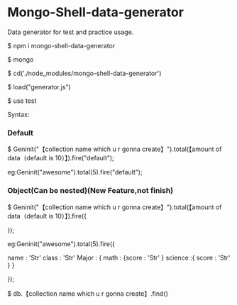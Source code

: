 # Mongo-Shell-data-generator
Data generator for test and practice usage.


$ npm i mongo-shell-data-generator

$ mongo

$ cd('./node_modules/mongo-shell-data-generator')

$ load("generator.js")

$ use test

Syntax:

### Default
$ Geninit("【collection name which u r gonna create】").total(【amount of data（default is 10）】).fire("default");

eg:Geninit("awesome").total(5).fire("default");

### Object(Can be nested)(New Feature,not finish)
$ Geninit("【collection name which u r gonna create】").total(【amount of data（default is 10）】).fire({

});

eg:Geninit("awesome").total(5).fire({

name : 'Str'
class : 'Str'
Major : {
math : {score : 'Str' }
science :{ score : 'Str' }
}

});

$ db.【collection name which u r gonna create】.find()
